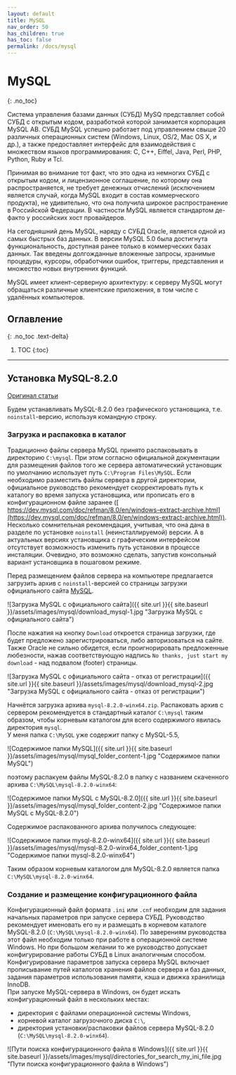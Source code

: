```yaml
---
layout: default
title: MySQL
nav_order: 50
has_children: true
has_toc: false
permalink: /docs/mysql
---
```


# MySQL
{: .no_toc}

Система управления базами данных (СУБД) MySQ представляет собой СУБД с открытым кодом, разработкой которой занимается корпорация 
MySQL AB. СУБД MySQL успешно работает под управлением свыше 20 различных операционных систем (Windows, Linux, OS/2, Mac OS X, и др.), 
а также предоставляет интерфейс для взаимодействия с множеством языков программирования: C, C++, Eiffel, Java, Perl, PHP, Python, Ruby и Tcl. 

Принимая во внимание тот факт, что это одна из немногих СУБД с открытым кодом, и лицензионное соглашение, по которому она распространяется, 
не требует денежных отчислений (исключением является случай, когда MySQL входит в состав коммерческого продукта), не удивительно, что она 
получила широкое распространение в Российской Федерации. В частности MySQL является стандартом де-факто у российских хост провайдеров. 

На сегодняшний день MySQL, наряду с СУБД Oracle, является одной из самых быстрых баз данных. В версии MySQL 5.0 была достигнута функциональность, 
доступная ранее только в коммерческих базах данных. Так введены долгожданные вложенные запросы, хранимые процедуры, курсоры, обработчики 
ошибок, триггеры, представления и множество новых внутренних функций. 

MySQL имеет клиент-серверную архитектуру: к серверу MySQL могут обращаться различные клиентские приложения, в том числе с удалённых 
компьютеров. 

## Оглавление
{: .no_toc .text-delta}

1. TOC
{:toc}

---

## Установка MySQL-8.2.0 

[Оригинал статьи](https://habr.com/ru/articles/755718/)

Будем устанавливать MySQL-8.2.0 без графического установщика, т.е. `noinstall`-версию, используя командную строку. 

### Загрузка и распаковка в каталог

Традиционно файлы сервера MySQL принято распаковывать в директорию `C:\mysql`. При этом согласно официальной документации для 
размещения файлов того же сервера автоматический установщик по умолчанию использует путь `C:\Program Files\MySQL`. 
Если необходимо разместить файлы сервера в другой директории, официальное руководство рекомендует скорректировать путь к каталогу 
во время запуска установщика, или прописать его в конфигурационном файле заранее ([ https://dev.mysql.com/doc/refman/8.0/en/windows-extract-archive.html](https://dev.mysql.com/doc/refman/8.0/en/windows-extract-archive.html)). 
Несколько сомнительная рекомендация, учитывая, что она дана в разделе по установке `noinstall` (неинсталлируемой) версии. А в актуальных версиях 
установщика с графическим интерфейсом отсутствует возможность изменить путь установки в процессе инсталяции. Очевидно, это возможно 
сделать, запустив консольный вариант установщика в пошаговом режиме. 

Перед размещением файлов сервера на компьютере предлагается загрузить архив с `noinstall`-версией со страницы загрузки официального 
сайта [MySQL](https://dev.mysql.com/downloads/mysql/). 

![Загрузка MySQL с официального сайта]({{ site.url }}{{ site.baseurl }}/assets/images/mysql/download_mysql-1.jpg "Загрузка MySQL с официального сайта")

После нажатия на кнопку `Download` откроется страница загрузки, где будет предложено зарегистрироваться, либо авторизоваться на сайте. 
Также Oracle не сильно обидется, если проигнорировать предложенные любезности, нажав соответствующую надпись 
`No thanks, just start my download` - над подвалом (footer) страницы. 

![Загрузка MySQL с официального сайта - отказ от регистрации]({{ site.url }}{{ site.baseurl }}/assets/images/mysql/download_mysql-2.jpg "Загрузка MySQL с официального сайта - отказ от регистрации") 

Начнётся загрузка архива `mysql-8.2.0-winx64.zip`. Распаковать архив с сервером рекомендуется в стандартный каталог `C:\mysql` таким образом, 
чтобы корневым каталогом для всего содержимого явилась директория `mysql`.   
У меня папка `C:\MySQL` уже содержит папку с MySQL-5.5, 

![Содержимое папки MySQL]({{ site.url }}{{ site.baseurl }}/assets/images/mysql/mysql_folder_content-1.jpg "Содержимое папки MySQL")

поэтому распакуем файлы MySQL-8.2.0 в папку с названием скаченного архива `C:\MySQL\mysql-8.2.0-winx64`: 

![Содержимое папки MySQL с MySQL-8.2.0]({{ site.url }}{{ site.baseurl }}/assets/images/mysql/mysql_folder_content-2.jpg "Содержимое папки MySQL с MySQL-8.2.0")

Содержимое распакованного архива получилось следующее: 

![Содержимое папки mysql-8.2.0-winx64]({{ site.url }}{{ site.baseurl }}/assets/images/mysql/mysql-8.2.0-winx64_folder_content-1.jpg "Содержимое папки mysql-8.2.0-winx64")

Таким образом корневым каталогом для MySQL-8.2.0 является папка `C:\MySQL\mysql-8.2.0-winx64`.

### Создание и размещение конфигурационного файла 

Конфигурационный файл формата `.ini` или `.cnf` необходим для задания начальных параметров при запуске сервера СУБД. Руководство рекомендует 
именовать его `my` и размещать в корневом каталоге MySQL-8.2.0 (`C:\MySQL\mysql-8.2.0-winx64`). По заверениям руководства этот файл необходим 
только при работе в операционной системе Windows. Но при большом желании то же руководство допускает конфигурирование работы СУБД в Linux 
аналогичным способом.   
Конфигурирование параметров запуска сервера MySQL включает прописывание путей каталогов хранения файлов сервера и баз данных, задания параметров 
использования памяти, кэша и движка хранилища InnoDB.   
При запуске MySQL-сервера в Windows, он будет искать конфигурационный файл в нескольких местах: 
- директория с файлами операционной системы Windows, 
- корневой каталог загрузочного диска `C:\`, 
- директория установки/распаковки файлов сервера MySQL-8.2.0 (`C:\MySQL\mysql-8.2.0-winx64`). 

![Пути поиска конфигурационного файла в Windows]({{ site.url }}{{ site.baseurl }}/assets/images/mysql/directories_for_search_my_ini_file.jpg "Пути поиска конфигурационного файла в Windows")

